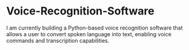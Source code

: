 # Voice-Recognition-Software
I am currently building a Python-based voice recognition software that allows a user to convert spoken language into text, enabling voice commands and transcription capabilities.

